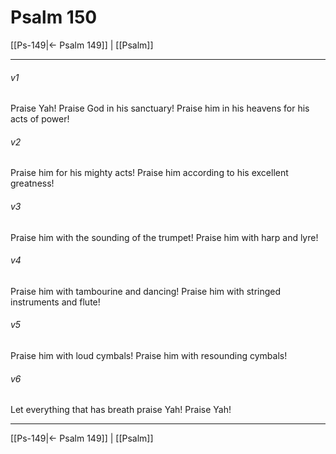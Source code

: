 # Psalm 150

[[Ps-149|← Psalm 149]] | [[Psalm]]
***



###### v1 
Praise Yah! Praise God in his sanctuary! Praise him in his heavens for his acts of power! 

###### v2 
Praise him for his mighty acts! Praise him according to his excellent greatness! 

###### v3 
Praise him with the sounding of the trumpet! Praise him with harp and lyre! 

###### v4 
Praise him with tambourine and dancing! Praise him with stringed instruments and flute! 

###### v5 
Praise him with loud cymbals! Praise him with resounding cymbals! 

###### v6 
Let everything that has breath praise Yah! Praise Yah!

***
[[Ps-149|← Psalm 149]] | [[Psalm]]
